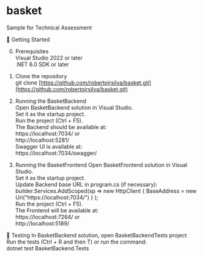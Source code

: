 # basket
Sample for Technical Assessment

🚀 Getting Started

0. Prerequisites<br>
Visual Studio 2022 or later<br>
.NET 6.0 SDK or later

1. Clone the repository<br>
git clone [https://github.com/robertojrsilva/basket.git](https://github.com/robertojrsilva/basket.git)<br>

2. Running the BasketBackend<br>
Open BasketBackend solution in Visual Studio.<br>
Set it as the startup project.<br>
Run the project (Ctrl + F5).<br>
The Backend should be available at: <br>
	<tab>https://localhost:7034/ or <br>
	<tab>http://localhost:5281/ <br>
Swagger UI is available at: <br>
	<tab>https://localhost:7034/swagger/<br>
	
4. Running the BasketFrontend
Open BasketFrontend solution in Visual Studio.<br>
Set it as the startup project.<br>
Update Backend base URL in program.cs (if necessary):<br>
	builder.Services.AddScoped(sp =>
		new HttpClient { BaseAddress = new Uri("https://localhost:7034/") }
	);<br>
Run the project (Ctrl + F5).<br>
The Frontend will be available at:<br>
	https://localhost:7264/ or <br>
	http://localhost:5189/ <br>

🧪 Testing
In BasketBackend solution, open BasketBackendTests project <br>
Run the tests (Ctrl + R and then T) or run the command: <br>
dotnet test BasketBackend.Tests <br>
